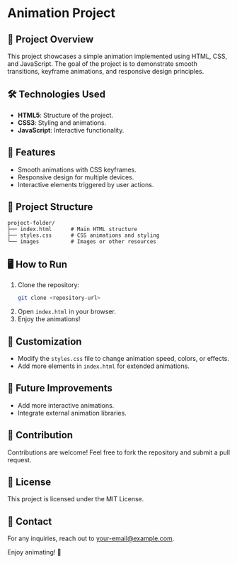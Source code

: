 # Animation Project

## 🎯 Project Overview
This project showcases a simple animation implemented using HTML, CSS, and JavaScript. The goal of the project is to demonstrate smooth transitions, keyframe animations, and responsive design principles.

## 🛠️ Technologies Used
- **HTML5**: Structure of the project.
- **CSS3**: Styling and animations.
- **JavaScript**: Interactive functionality.

## 🚀 Features
- Smooth animations with CSS keyframes.
- Responsive design for multiple devices.
- Interactive elements triggered by user actions.

## 📂 Project Structure
```
project-folder/
├── index.html      # Main HTML structure
├── styles.css      # CSS animations and styling 
└── images          # Images or other resources
```

## 🖥️ How to Run
1. Clone the repository:
   ```bash
   git clone <repository-url>
   ```
2. Open `index.html` in your browser.
3. Enjoy the animations!

## 🧩 Customization
- Modify the `styles.css` file to change animation speed, colors, or effects.
- Add more elements in `index.html` for extended animations.

## 📝 Future Improvements
- Add more interactive animations.
- Integrate external animation libraries.

## 🤝 Contribution
Contributions are welcome! Feel free to fork the repository and submit a pull request.

## 📄 License
This project is licensed under the MIT License.

## 📧 Contact
For any inquiries, reach out to [your-email@example.com](mailto:your-shivapratap124@.com).

Enjoy animating! 🎉


